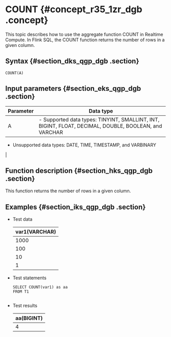 # COUNT {#concept_r35_1zr_dgb .concept}

This topic describes how to use the aggregate function COUNT in Realtime Compute. In Flink SQL, the COUNT function returns the number of rows in a given column.

## Syntax {#section_dks_qgp_dgb .section}

```
COUNT(A)
```

## Input parameters {#section_eks_qgp_dgb .section}

|Parameter|Data type|
|---------|---------|
|A| -   Supported data types: TINYINT, SMALLINT, INT, BIGINT, FLOAT, DECIMAL, DOUBLE, BOOLEAN, and VARCHAR
-   Unsupported data types: DATE, TIME, TIMESTAMP, and VARBINARY

 |

## Function description {#section_hks_qgp_dgb .section}

This function returns the number of rows in a given column.

## Examples {#section_iks_qgp_dgb .section}

-   Test data

    |var1\(VARCHAR\)|
    |---------------|
    |1000|
    |100|
    |10|
    |1|

-   Test statements

    ```language-sql
    SELECT COUNT(var1) as aa
    FROM T1
    					
    ```

-   Test results

    |aa\(BIGINT\)|
    |------------|
    |4|


